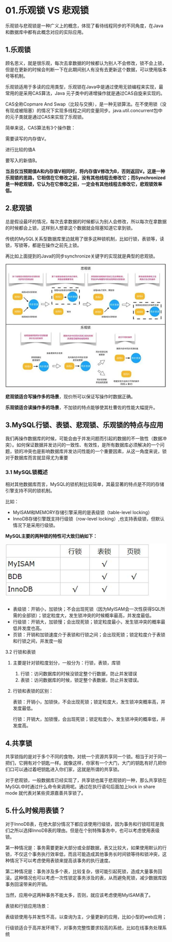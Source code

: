 # 01.乐观锁 VS 悲观锁

乐观锁与悲观锁是一种广义上的概念，体现了看待线程同步的不同角度，在Java和数据库中都有此概念对应的实际应用。

## 1.乐观锁

顾名思义，就是很乐观，每次去拿数据的时候都认为别人不会修改，锁不会上锁，但是在更新的时候会判断一下在此期间别人有没有去更新这个数据，可以使用版本号等机制。

乐观锁适用于多读的应用类型，乐观锁在Java中是通过使用无锁编程来实现，最常用的是采用CAS算法，Java 元子类中的递增操作就是通过CAS自旋来实现的。

CAS全称Copmare And Swap（比较与交换），是一种无锁算法。在不使用锁（没有现成被阻塞）的情况下实现多线程之间的变量同步。java.util.concurrent包中的元子类就是通过CAS来实现了乐观锁。

简单来说，CAS算法有3个操作数：

需要读写的内存值V。

进行比较的值A

要写入的新值B。

**当且仅当预期值A和内存值V相同时，将内存值V修改为B，否则返回V。**这是一种乐观锁的思路，它相信在它修改之前，没有其他线程去修改它；而**Synchronized是一种悲观锁，它认为在它修改之前，一定会有其他线程去修改它，悲观锁效率低。**

## 2.悲观锁

总是假设最坏的情况，每次去拿数据的时候都认为别人会修改，所以每次在拿数据的时候都会上锁，这样别人想拿这个数据就会阻塞知道它拿到锁。

传统的MySQL关系型数据库里边就用了很多这种锁机制，比如行锁，表锁等，读锁，写锁等，都是在操作之前先上锁。

再比如上面提到的Java的同步synchronize关键字的实现就是典型的悲观锁。

<img src="https://raw.githubusercontent.com/yulongshuai878/myTechnology/master/pic/09.%E9%94%81/%E6%82%B2%E8%A7%82%E9%94%81%E5%92%8C%E4%B9%90%E8%A7%82%E9%94%81.png" />

**悲观锁适合写操作多的场景**，现价所可以保证写操作时数据正确。

**乐观锁适合读操作多的场景**，不加锁的特点能够使其杜曹佐的性能大幅提升。

## 3.MySQL行锁、表锁、悲观锁、乐观锁的特点与应用

我们再操作数据库的时候，可能会由于并发问题而引起的数据的不一致性（数据冲突）。如何保证数据并发访问的一致性、有效性，是所有数据库必须解决的一个问题，锁的冲突也是影响数据库并发访问性能的一个重要因素，从这一角度来说，锁对于数据库而言就显得尤为重要

### 3.1 MySQL锁概述

相对其他数据库而言，MySQL的锁机制比较简单，其最显著的特点是不同的存储引擎支持不同的锁机制。

比如：

- MyISAM和MEMORY存储引擎采用的是表级锁（table-level locking）
- InnoDB存储引擎既支持行级锁（row-level locking）,也支持表级锁，但默认情况下是采用行级锁。

**MySQL主要的两种锁的特性可大致归纳如下：**

<img src="https://raw.githubusercontent.com/yulongshuai878/myTechnology/master/pic/09.%E9%94%81/MySQL%E9%94%81.png" />

- 表级锁：开销小，加锁快；不会出现死锁（因为MyISAM会一次性获得SQL所需的全部锁）；锁定粒度大，发生锁冲突的时候概率最高，并发度最低。
- 行级锁：开销大，加锁慢；会出现死锁；锁定粒度最小，发生锁冲突的概率最低并发度也高。
- 页锁：开销和加锁速度介于表锁和行锁之间；会出现死锁；锁定粒度介于表锁和行锁之间，并发度一般

3.2 行锁和表锁

1. 主要是针对锁粒度划分，一般分为：行锁，表锁，库锁

   1. 行锁：访问数据库的时候没锁定整个行数据，防止并发错误
   2. 表锁：访问数据库的时候，锁定整个表数据，防止并发错误。

2. 行锁和表锁的区别：

   表锁：开销小，加锁快，不会出现死锁；锁定粒度大，发生锁冲突概率高，并发度最低。

   行锁：开销大，加锁慢，会出现死锁；锁定粒度小，发生锁冲突的概率低，并发度高。

## 4.共享锁

共享锁指的是对于多个不同的食物，对统一个资源共享同一个锁。相当于对于同一把们，它拥有对个钥匙一样。就像这样，你家有一个大门，大门的钥匙有好几把你们口可以通过着吧钥匙进入你们家，这就是所谓的共享锁。

对于悲观锁，一般数据库已经实现了，共享锁也属于悲观锁的一种，那么共享锁在MySQL中时通过什么命令来调用呢。通过在执行语句后面加上lock in share mode 就代表对某些资源嘉善共享锁了。

## 5.什么时候用表锁？

对于InnoDB表，在绝大部分情况下都应该使用行级锁，因为事务和行锁旺旺是我们之所以选择InnoDB表的理由。但是在个别特殊事务中，也可以考虑使用表级锁。

第一种情况是：事务需要更新大部分或全部数据，表又比较大，如果使用默认的行锁，不仅这个事务执行效率低，而且可能造成其他事务长时间锁等待和锁冲突，这种情况下可以考虑使用表锁来提高该事务的执行速度。

第二种情况是：事务涉及多个表，比较复杂，很可能引起死锁，造成大量事务回滚。这种情况也可以考虑一次性锁定事务涉及的表，从而避免死锁，减少数据库因事务回滚带来的开销。

当然，应用中这两种事务不能太多，否则，就应该考虑使用MyISAM表了。

表锁和行锁应用场景：

表级锁使用与并发性不高，以查询为主，少量更新的应用，比如小型的web应用；

行级锁适合于高并发环境下，对事务完整性要求较高的系统，比如在线事务处理系统